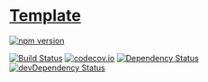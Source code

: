 # [Template](http://toomastahves.github.io/template/)
[![npm version](https://badge.fury.io/js/shelter-template.svg)](https://badge.fury.io/js/shelter-template)

[![Build Status](https://travis-ci.org/toomastahves/template.svg?branch=master)](https://travis-ci.org/toomastahves/template)
[![codecov.io](https://codecov.io/github/toomastahves/template/coverage.svg?branch=master)](https://codecov.io/github/toomastahves/template?branch=master)
[![Dependency Status](https://david-dm.org/toomastahves/template.svg)](https://david-dm.org/toomastahves/template)
[![devDependency Status](https://david-dm.org/toomastahves/template/dev-status.svg)](https://david-dm.org/toomastahves/template#info=devDependencies)
